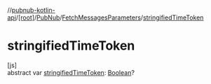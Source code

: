 //[pubnub-kotlin-api](../../../../index.md)/[[root]](../../index.md)/[PubNub](../index.md)/[FetchMessagesParameters](index.md)/[stringifiedTimeToken](stringified-time-token.md)

# stringifiedTimeToken

[js]\
abstract var [stringifiedTimeToken](stringified-time-token.md): [Boolean](https://kotlinlang.org/api/core/kotlin-stdlib/kotlin/-boolean/index.html)?
